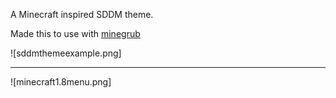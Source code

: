 A Minecraft inspired SDDM theme.

Made this to use with [minegrub](https://github.com/Lxtharia/minegrub-theme)

![sddmthemeexample.png]

---

![minecraft1.8menu.png]